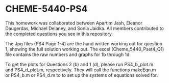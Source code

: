 # CHEME-5440-PS4


This homework was collaborated between Apartim Jash, Eleanor Daugerdas, Michael Delaney, and Sonia Jaidka. 
All members contributed to the completed questions you see in this repository. 

The Jpg files (PS4 Page 1-4) are the hand written working out for question 1, showing the full solution working out. 
The excel (Cheme_5440_Pset4_Q1) file contains the raw numbers and graphs for 1b through 1d.


To get the plots for Questions 2 (b) and 1 (d), please run PS4_b_plot.m and PS4_d_plot.m, respectively. 
They will call the functions makeEqn.m or PS4_b.m or PS4_d.m to to set up the systems of equations solved for. 

